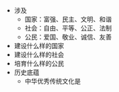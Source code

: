 - 涉及
	- 国家：富强、民主、文明、和谐
	- 社会：自由、平等、公正、法制
	- 公民：爱国、敬业、诚信、友善
- 建设什么样的国家
- 建设什么样的社会
- 培育什么样的公民
- 历史底蕴
	- 中华优秀传统文化是